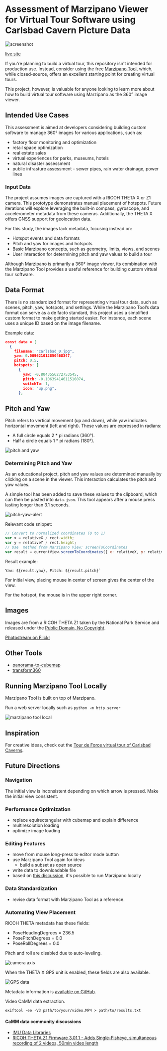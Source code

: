 # Assessment of Marzipano Viewer for Virtual Tour Software using Carlsbad Cavern Picture Data

![screenshot](readme_assets/screenshot.png)

[live site](https://codetricity.github.io/carlsbad-tour/)

If you're planning to build a virtual tour, this repository isn't intended for production use. Instead, consider using the free [Marzipano Tool](https://www.marzipano.net/tool/), which, while closed-source, offers an excellent starting point for creating virtual tours.

This project, however, is valuable for anyone looking to learn more about how to build virtual tour software using Marzipano as the 360° image viewer.

## Intended Use Cases

This assessment is aimed at developers considering building custom software to manage 360° images for various applications, such as:

* factory floor monitoring and optimization
* retail space optimization
* real estate sales
* virtual experiences for parks, museums, hotels
* natural disaster assessment
* public infrasture assessment - sewer pipes, rain water drainage, power lines

### Input Data

The project assumes images are captured with a RICOH THETA X or Z1 camera. This prototype demonstrates manual placement of hotspots. Future iterations will explore leveraging the built-in compass, gyroscope, and accelerometer metadata from these cameras. Additionally, the THETA X offers GNSS support for geolocation data.

For this study, the images lack metadata, focusing instead on:

* Hotspot events and data formats
* Pitch and yaw for images and hotspots
* Basic Marzipano concepts, such as geometry, limits, views, and scenes
* User interaction for determining pitch and yaw values to build a tour

Although Marzipano is primarily a 360° image viewer, its combination with the Marzipano Tool provides a useful reference for building custom virtual tour software.

## Data Format

There is no standardized format for representing virtual tour data, such as scenes, pitch, yaw, hotspots, and settings. While the Marzipano Tool’s data format can serve as a de facto standard, this project uses a simplified custom format to make getting started easier. For instance, each scene uses a unique ID based on the image filename.

Example data:

```json
const data = [
  {
    filename: "carlsbad_0.jpg",
    yaw: 0.009621012850468347,
    pitch: 0.5,
    hotspots: [
      {
        yaw: -0.8043556272753545,
        pitch: -0.10639414611516074,
        switchTo: 1,
        icon: "up.png",
      },
```

## Pitch and Yaw

Pitch refers to vertical movement (up and down), while yaw indicates horizontal movement (left and right). These values are expressed in radians:

* A full circle equals 2 * pi radians (360°).
* Half a circle equals 1 * pi radians (180°).

![pitch and yaw](readme_assets/pitch-yaw.png)

### Determining Pitch and Yaw

As an educational project, pitch and yaw values are determined manually by clicking on a scene in the viewer. This interaction calculates the pitch and yaw values.

A simple tool has been added to save these values to the clipboard, which can then be pasted into `data.json`. This tool appears after a mouse press lasting longer than 3.1 seconds.

![pitch-yaw-alert](readme_assets/pitch-yaw-alert.png)

Relevant code snippet:

```javascript
// Convert to normalized coordinates (0 to 1)
var x = relativeX / rect.width;
var y = relativeY / rect.height;
// Use  method from Marzipano View: screenToCoordinates
var result = currentView.screenToCoordinates({ x: relativeX, y: relativeY });
```

Result example:

```text
Yaw: ${result.yaw}, Pitch: ${result.pitch}`
```

For initial view, placing mouse in center of screen gives the center
of the view.

For the hotspot, the mouse is in the upper right corner.

## Images

Images are from a RICOH THETA Z1 taken by the National Park
Service and released under the [Public Domain, No Copyright](https://creativecommons.org/publicdomain/mark/1.0/).

[Photostream on Flickr](https://www.flickr.com/photos/193079646@N03/with/52283079899)

## Other Tools

* [panorama-to-cubemap](https://github.com/jaxry/panorama-to-cubemap)
* [transform360](https://github.com/facebook/transform360)

## Running Marzipano Tool Locally

Marzipano Tool is built on top of Marzipano.

Run a web server locally such as `python -m http.server`

![marzipano tool local](readme_assets/marzipano-tool-local.png)

## Inspiration

For creative ideas, check out the [Tour de Force virtual tour of Carlsbad Caverns](https://www.tourdeforce360.com/carlsbad/).

## Future Directions

### Navigation

The initial view is inconsistent depending on which arrow is pressed.  Make the initial view consistent.

### Performance Optimization

* replace equirectangular with cubemap and explain difference
* multiresolution loading
* optimize image loading

### Editing Features

* move from mouse long-press to editor mode button
* use Marzipano Tool again for ideas
  * build a subset as open source
* write data to downloadable file
* based on [this discussion](https://groups.google.com/g/marzipano/c/6EF6Q_37aMo/m/DYVM-r1PAQAJ), it's possible to run Marzipano locally

### Data Standardization

* revise data format with Marzipano Tool as a reference.

### Automating View Placement

RICOH THETA metadata has these fields:

* PoseHeadingDegrees = 236.5
* PosePitchDegrees = 0.0
* PoseRollDegrees = 0.0

Pitch and roll are disabled due to auto-leveling.

![camera axis](readme_assets/camera-axis.png)

When the THETA X GPS unit is enabled, these fields
are also available.

![GPS data](readme_assets/gps.png)

Metadata information is [available on GitHub](https://github.com/ricohapi/theta-api-specs/blob/main/theta-metadata/README.md).

Video CaMM data extraction.

`exiftool -ee -V3 path/to/your/video.MP4 > path/to/results.txt`

#### CaMM data community discussions

* [IMU Data Libraries](https://github.com/ricohapi/theta-api-specs/blob/main/theta-metadata/README.md)
* [RICOH THETA Z1 Firmware 3.01.1 - Adds Single-Fisheye, simultaneous recording of 2 videos, 50min video length](https://community.theta360.guide/t/ricoh-theta-z1-firmware-3-01-1-adds-single-fisheye-simultaneous-recording-of-2-videos-50min-video-length/9095?u=craig)
